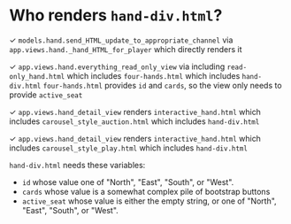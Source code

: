 # Who renders `hand-div.html`?

✓ `models.hand.send_HTML_update_to_appropriate_channel` via `app.views.hand._hand_HTML_for_player` which directly renders it

✓ `app.views.hand.everything_read_only_view` via including `read-only_hand.html` which includes `four-hands.html` which includes `hand-div.html`
  `four-hands.html` provides `id` and `cards`, so the view only needs to provide `active_seat`

✓ `app.views.hand_detail_view` renders `interactive_hand.html` which includes `carousel_style_auction.html` which includes `hand-div.html`

✓ `app.views.hand_detail_view` renders `interactive_hand.html` which includes `carousel_style_play.html`    which includes `hand-div.html`

`hand-div.html` needs these variables:

- `id` whose value one of "North", "East", "South", or "West".
- `cards` whose value is a somewhat complex pile of bootstrap buttons
- `active_seat` whose value is either the empty string, or one of "North", "East", "South", or "West".
